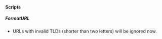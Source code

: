 
#### Scripts
##### FormatURL
- URLs with invalid TLDs (shorter than two letters) will be ignored now.  
